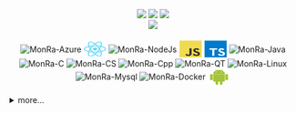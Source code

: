 <!--Hello
<h2><img src="https://emojis.slackmojis.com/emojis/images/1531849430/4246/blob-sunglasses.gif?1531849430" width="30"/> Hi There👋 , I'm MonRá! <img src="https://media.giphy.com/media/12oufCB0MyZ1Go/giphy.gif" width="50"><img src="https://i.giphy.com/9KawrQzIwdAYg.webp" width="50"></h2>
-->

<div>
  </p>
  <div align="center">
   <a href="https://www.facebook.com/ramon.chaib" target="_blank"><img src="https://img.shields.io/badge/-Facebook-%230077B5?style=for-the-badge&logo=facebook&logoColor=white" target="_blank"></a> 
  <a href="https://www.instagram.com/monrapps/" target="_blank"><img src="https://img.shields.io/badge/-Instagram-%23E4405F?style=for-the-badge&logo=instagram&logoColor=white" target="_blank"></a>
  <a href="https://www.linkedin.com/in/ramon-chaib-27007635/" target="_blank"><img src="https://img.shields.io/badge/-LinkedIn-%230077B5?style=for-the-badge&logo=linkedin&logoColor=white" target="_blank"></a>   
</div>

<div align="center">
  <img src="https://i.giphy.com/MM0Jrc8BHKx3y.webp">
</div>
  
 <div style="display: inline_block" align="center"><br>
  <img align="center" alt="MonRa-Azure" height="30" width="40" src="https://cdn.jsdelivr.net/gh/devicons/devicon/icons/azure/azure-original.svg">
  <img align="center" alt="MonRa-React" height="30" width="40" src="https://raw.githubusercontent.com/devicons/devicon/master/icons/react/react-original.svg">
  <img align="center" alt="MonRa-NodeJs" height="30" width="40" src="https://cdn.jsdelivr.net/gh/devicons/devicon/icons/nodejs/nodejs-original.svg">
  <img align="center" alt="MonRa-Js" height="30" width="40" src="https://raw.githubusercontent.com/devicons/devicon/master/icons/javascript/javascript-original.svg">     <img align="center" alt="MonRa-Ts" height="30" width="40" src="https://raw.githubusercontent.com/devicons/devicon/master/icons/typescript/typescript-original.svg">
  <img align="center" alt="MonRa-Java" height="30" width="40" src="https://cdn.jsdelivr.net/gh/devicons/devicon/icons/java/java-original.svg">
  <img align="center" alt="MonRa-C" height="30" width="40" src="https://cdn.jsdelivr.net/gh/devicons/devicon/icons/c/c-original.svg">
  <img align="center" alt="MonRa-CS" height="30" width="40" src="https://cdn.jsdelivr.net/gh/devicons/devicon/icons/csharp/csharp-original.svg">
  <img align="center" alt="MonRa-Cpp" height="30" width="40" src="https://cdn.jsdelivr.net/gh/devicons/devicon/icons/cplusplus/cplusplus-original.svg">
  <img align="center" alt="MonRa-QT" height="30" width="40" src="https://cdn.jsdelivr.net/gh/devicons/devicon/icons/qt/qt-original.svg">
  <img align="center" alt="MonRa-Linux" height="30" width="40" src="https://cdn.jsdelivr.net/gh/devicons/devicon/icons/linux/linux-original.svg">
  <img align="center" alt="MonRa-Mysql" height="30" width="40" src="https://cdn.jsdelivr.net/gh/devicons/devicon/icons/mysql/mysql-original.svg">
  <img align="center" alt="MonRa-Docker" height="30" width="40" src="https://cdn.jsdelivr.net/gh/devicons/devicon/icons/docker/docker-original.svg">  
  <img align="center" alt="MonRa-Android" height="30" width="40" src="https://github.com/devicons/devicon/blob/master/icons/android/android-original.svg">
  
</div>
</a>

</br>
<!--
[![github activity graph](https://activity-graph.herokuapp.com/graph?username=monrapps&theme=chartreuse-dark)](https://github.com/monrapps/)
-->
<div>
<details>
      <summary>more...</summary>
      
<!--
### <img src="https://media.giphy.com/media/VgCDAzcKvsR6OM0uWg/giphy.gif" width="50"> A little more about me...  

```javascript
const monra = {
    pronouns: "He" | "Him",
    code: ["any"],
    askMeAbout: ["any"],
    technologies: {
        backEnd: {
            js: ["any"],
        },
        mobileApp: {
            native: ["Android Development"]
        },
        devOps: ["AWS", "Docker🐳", "Route53", "Nginx"],
        databases: ["mongo", "MySql", "sqlite"],
        misc: ["Firebase", "Socket.IO", "selenium", "open-cv", "php", "SuiteApp"]
    },
    architecture: ["Serverless Architecture", "Progressive web applications", "Single page applications"],
    currentFocus: "Building Robots to ease opertations",
    funFact: "There are two ways to write error-free programs; only the third one works"
};
```
-->

---
<!--START_SECTION:waka-->
![Code Time](http://img.shields.io/badge/Code%20Time-1%2C230%20hrs%205%20mins-blue)

![Profile Views](http://img.shields.io/badge/Profile%20Views-0-blue)

![Lines of code](https://img.shields.io/badge/From%20Hello%20World%20I%27ve%20Written-3.3%20million%20lines%20of%20code-blue)

**🐱 My GitHub Data** 

> 📦 68.8 kB Used in GitHub's Storage 
 > 
> 🏆 2,949 Contributions in the Year 2025
 > 
> 🚫 Not Opted to Hire
 > 
> 📜 25 Public Repositories 
 > 
> 🔑 21 Private Repositories 
 > 
**I'm an Early 🐤** 

```text
🌞 Morning                9085 commits        ████████░░░░░░░░░░░░░░░░░   32.66 % 
🌆 Daytime                11763 commits       ███████████░░░░░░░░░░░░░░   42.29 % 
🌃 Evening                4080 commits        ████░░░░░░░░░░░░░░░░░░░░░   14.67 % 
🌙 Night                  2886 commits        ███░░░░░░░░░░░░░░░░░░░░░░   10.38 % 
```
📅 **I'm Most Productive on Thursday** 

```text
Monday                   5128 commits        █████░░░░░░░░░░░░░░░░░░░░   18.44 % 
Tuesday                  5146 commits        █████░░░░░░░░░░░░░░░░░░░░   18.50 % 
Wednesday                5235 commits        █████░░░░░░░░░░░░░░░░░░░░   18.82 % 
Thursday                 5923 commits        █████░░░░░░░░░░░░░░░░░░░░   21.30 % 
Friday                   3915 commits        ████░░░░░░░░░░░░░░░░░░░░░   14.08 % 
Saturday                 1401 commits        █░░░░░░░░░░░░░░░░░░░░░░░░   05.04 % 
Sunday                   1066 commits        █░░░░░░░░░░░░░░░░░░░░░░░░   03.83 % 
```


📊 **This Week I Spent My Time On** 

```text
🕑︎ Time Zone: America/Sao_Paulo

💬 Programming Languages: 
TypeScript               2 hrs 43 mins       ██████████░░░░░░░░░░░░░░░   39.87 % 
Markdown                 2 hrs 37 mins       ██████████░░░░░░░░░░░░░░░   38.51 % 
Other                    48 mins             ███░░░░░░░░░░░░░░░░░░░░░░   11.85 % 
Bash                     20 mins             █░░░░░░░░░░░░░░░░░░░░░░░░   05.09 % 
YAML                     9 mins              █░░░░░░░░░░░░░░░░░░░░░░░░   02.43 % 

🔥 Editors: 
VS Code                  6 hrs 49 mins       █████████████████████████   100.00 % 

🐱‍💻 Projects: 
wlm-backend              4 hrs 12 mins       ███████████████░░░░░░░░░░   61.64 % 
clean-slate              1 hr 34 mins        ██████░░░░░░░░░░░░░░░░░░░   23.03 % 
Unknown Project          24 mins             ██░░░░░░░░░░░░░░░░░░░░░░░   06.09 % 
wlm-infra                17 mins             █░░░░░░░░░░░░░░░░░░░░░░░░   04.28 % 
frontend                 11 mins             █░░░░░░░░░░░░░░░░░░░░░░░░   02.76 % 

💻 Operating System: 
WSL                      6 hrs 24 mins       ███████████████████████░░   93.91 % 
Windows                  24 mins             ██░░░░░░░░░░░░░░░░░░░░░░░   06.09 % 
```

**I Mostly Code in C++** 

```text
C                        15 repos            ████░░░░░░░░░░░░░░░░░░░░░   16.85 % 
Python                   10 repos            ███░░░░░░░░░░░░░░░░░░░░░░   11.24 % 
JavaScript               10 repos            ███░░░░░░░░░░░░░░░░░░░░░░   11.24 % 
Shell                    6 repos             ██░░░░░░░░░░░░░░░░░░░░░░░   06.74 % 
HTML                     6 repos             ██░░░░░░░░░░░░░░░░░░░░░░░   06.74 % 
```



**Timeline**

![Lines of Code chart](https://raw.githubusercontent.com/monrapps/monrapps/master/assets/bar_graph.png)


 Last Updated on 16/07/2025 12:58:25 UTC
<!--END_SECTION:waka-->
